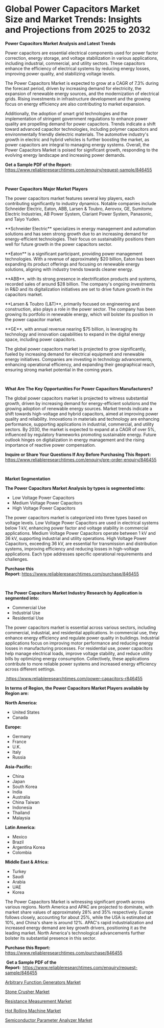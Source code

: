 <p><h1>Global Power Capacitors Market Size and Market Trends: Insights and Projections from 2025 to 2032</h1></p><p><strong>Power Capacitors Market Analysis and Latest Trends</strong></p>
<p><p>Power capacitors are essential electrical components used for power factor correction, energy storage, and voltage stabilization in various applications, including industrial, commercial, and utility sectors. These capacitors enhance the efficiency of electrical systems by reducing energy losses, improving power quality, and stabilizing voltage levels.</p><p>The Power Capacitors Market is expected to grow at a CAGR of 7.3% during the forecast period, driven by increasing demand for electricity, the expansion of renewable energy sources, and the modernization of electrical grids. Rising investments in infrastructure development and the growing focus on energy efficiency are also contributing to market expansion. </p><p>Additionally, the adoption of smart grid technologies and the implementation of stringent government regulations to enhance power quality are propelling demand for power capacitors. Trends indicate a shift toward advanced capacitor technologies, including polymer capacitors and environmentally friendly dielectric materials. The automotive industry's growth in electric and hybrid vehicles is further boosting the market, as power capacitors are integral to managing energy systems. Overall, the Power Capacitors Market is poised for significant growth, responding to the evolving energy landscape and increasing power demands.</p></p>
<p><strong>Get a Sample PDF of the Report:&nbsp;</strong> <a href="https://www.reliableresearchtimes.com/enquiry/request-sample/846455?utm_campaign=3060&utm_medium=2&utm_source=Github&utm_content=ia&utm_term=10042025&utm_id=power-capacitors">https://www.reliableresearchtimes.com/enquiry/request-sample/846455</a></p>
<p>&nbsp;</p>
<p><strong>Power Capacitors Major Market Players</strong></p>
<p><p>The power capacitors market features several key players, each contributing significantly to industry dynamics. Notable companies include Schneider Electric, Eaton, ABB, Larsen & Toubro, Aerovox, GE, Sumitomo Electric Industries, AB Power System, Clariant Power System, Panasonic, and Taiyo Yuden.</p><p>**Schneider Electric** specializes in energy management and automation solutions and has seen strong growth due to an increasing demand for energy-efficient technologies. Their focus on sustainability positions them well for future growth in the power capacitors sector.</p><p>**Eaton** is a significant participant, providing power management technologies. With a revenue of approximately $20 billion, Eaton has been expanding its product offerings and focusing on renewable energy solutions, aligning with industry trends towards cleaner energy.</p><p>**ABB**, with its strong presence in electrification products and systems, recorded sales of around $28 billion. The company's ongoing investments in R&D and its digitalization initiatives are set to drive future growth in the capacitors market.</p><p>**Larsen & Toubro (L&T)**, primarily focused on engineering and construction, also plays a role in the power sector. The company has been growing its portfolio in renewable energy, which will bolster its position in the power capacitor market.</p><p>**GE**, with annual revenue nearing $75 billion, is leveraging its technology and innovation capabilities to expand in the digital energy space, including power capacitors.</p><p>The global power capacitors market is projected to grow significantly, fueled by increasing demand for electrical equipment and renewable energy initiatives. Companies are investing in technology advancements, enhancing operational efficiency, and expanding their geographical reach, ensuring strong market potential in the coming years.</p></p>
<p>&nbsp;</p>
<p><strong>What Are The Key Opportunities For Power Capacitors Manufacturers?</strong></p>
<p><p>The global power capacitors market is projected to witness substantial growth, driven by increasing demand for energy-efficient solutions and the growing adoption of renewable energy sources. Market trends indicate a shift towards high-voltage and hybrid capacitors, aimed at improving power quality and reliability. Innovations in materials and technology are enhancing performance, supporting applications in industrial, commercial, and utility sectors. By 2030, the market is expected to expand at a CAGR of over 5%, influenced by regulatory frameworks promoting sustainable energy. Future outlook hinges on digitalization in energy management and the rising importance of reactive power compensation.</p></p>
<p><strong>Inquire or Share Your Questions If Any Before Purchasing This Report:</strong> <a href="https://www.reliableresearchtimes.com/enquiry/pre-order-enquiry/846455?utm_campaign=3060&utm_medium=2&utm_source=Github&utm_content=ia&utm_term=10042025&utm_id=power-capacitors">https://www.reliableresearchtimes.com/enquiry/pre-order-enquiry/846455</a></p>
<p>&nbsp;</p>
<p><strong>Market Segmentation</strong></p>
<p><strong>The Power Capacitors Market Analysis by types is segmented into:</strong></p>
<p><ul><li>Low Voltage Power Capacitors</li><li>Medium Voltage Power Capacitors</li><li>High Voltage Power Capacitors</li></ul></p>
<p><p>The power capacitors market is categorized into three types based on voltage levels. Low Voltage Power Capacitors are used in electrical systems below 1 kV, enhancing power factor and voltage stability in commercial applications. Medium Voltage Power Capacitors operate between 1 kV and 36 kV, supporting industrial and utility operations. High Voltage Power Capacitors, exceeding 36 kV, are essential for transmission and distribution systems, improving efficiency and reducing losses in high-voltage applications. Each type addresses specific operational requirements and challenges.</p></p>
<p><strong>Purchase this Report:&nbsp;</strong><a href="https://www.reliableresearchtimes.com/purchase/846455?utm_campaign=3060&utm_medium=2&utm_source=Github&utm_content=ia&utm_term=10042025&utm_id=power-capacitors">https://www.reliableresearchtimes.com/purchase/846455</a></p>
<p>&nbsp;</p>
<p><strong>The Power Capacitors Market Industry Research by Application is segmented into:</strong></p>
<p><ul><li>Commercial Use</li><li>Industrial Use</li><li>Residential Use</li></ul></p>
<p><p>The power capacitors market is essential across various sectors, including commercial, industrial, and residential applications. In commercial use, they enhance energy efficiency and regulate power quality in buildings. Industrial applications focus on improving motor performance and reducing energy losses in manufacturing processes. For residential use, power capacitors help manage electrical loads, improve voltage stability, and reduce utility bills by optimizing energy consumption. Collectively, these applications contribute to more reliable power systems and increased energy efficiency across different settings.</p></p>
<p><a href="https://www.reliableresearchtimes.com/power-capacitors-r846455?utm_campaign=3060&utm_medium=2&utm_source=Github&utm_content=ia&utm_term=10042025&utm_id=power-capacitors">&nbsp;https://www.reliableresearchtimes.com/power-capacitors-r846455</a></p>
<p><strong>In terms of Region, the Power Capacitors Market Players available by Region are:</strong></p>
<p>
    <p> <strong> North America: </strong>
        <ul>
            <li>United States</li>
            <li>Canada</li>
        </ul>
        </p> 
    <p> <strong> Europe: </strong>
        <ul>
            <li>Germany</li>
            <li>France</li>
            <li>U.K.</li>
            <li>Italy</li>
            <li>Russia</li>
        </ul>
        </p> 
    <p> <strong> Asia-Pacific: </strong>
        <ul>
            <li>China</li>
            <li>Japan</li>
            <li>South Korea</li>
            <li>India</li>
            <li>Australia</li>
            <li>China Taiwan</li>
            <li>Indonesia</li>
            <li>Thailand</li>
            <li>Malaysia</li>
        </ul>
        </p> 
    <p> <strong> Latin America: </strong>
        <ul>
            <li>Mexico</li>
            <li>Brazil</li>
            <li>Argentina Korea</li>
            <li>Colombia</li>
        </ul>
        </p> 
    <p> <strong> Middle East & Africa: </strong>
        <ul>
            <li>Turkey</li>
            <li>Saudi</li>
            <li>Arabia</li>
            <li>UAE</li>
            <li>Korea</li>
        </ul>
    </p>
    </p>
<p><p>The Power Capacitors Market is witnessing significant growth across various regions. North America and APAC are projected to dominate, with market share values of approximately 28% and 35% respectively. Europe follows closely, accounting for about 25%, while the USA is estimated at 10%, and China's share is around 12%. APAC's rapid industrialization and increased energy demand are key growth drivers, positioning it as the leading market. North America's technological advancements further bolster its substantial presence in this sector.</p></p>
<p><strong>Purchase this Report: </strong><a href="https://www.reliableresearchtimes.com/purchase/846455?utm_campaign=3060&utm_medium=2&utm_source=Github&utm_content=ia&utm_term=10042025&utm_id=power-capacitors">https://www.reliableresearchtimes.com/purchase/846455</a></p>
<p>&nbsp;<strong>Get a Sample PDF of the Report:&nbsp;&nbsp;</strong><a href="https://www.reliableresearchtimes.com/enquiry/request-sample/846455?utm_campaign=3060&utm_medium=2&utm_source=Github&utm_content=ia&utm_term=10042025&utm_id=power-capacitors">https://www.reliableresearchtimes.com/enquiry/request-sample/846455</a></p>
<p><strong></strong></p>
<p><p><a href="https://github.com/guyerkanakwu/Market-Research-Report-List-1/blob/main/arbitrary-function-generators-market.md?utm_campaign=3060&utm_medium=2&utm_source=Github&utm_content=ia&utm_term=10042025&utm_id=power-capacitors">Arbitrary Function Generators Market</a></p><p><a href="https://github.com/latilsmickl8/Market-Research-Report-List-1/blob/main/stone-crusher-market.md?utm_campaign=3060&utm_medium=2&utm_source=Github&utm_content=ia&utm_term=10042025&utm_id=power-capacitors">Stone Crusher Market</a></p><p><a href="https://github.com/bhuraoutenc8/Market-Research-Report-List-1/blob/main/resistance-measurement-market.md?utm_campaign=3060&utm_medium=2&utm_source=Github&utm_content=ia&utm_term=10042025&utm_id=power-capacitors">Resistance Measurement Market</a></p><p><a href="https://github.com/totrisammir/Market-Research-Report-List-1/blob/main/hot-rolling-machine-market.md?utm_campaign=3060&utm_medium=2&utm_source=Github&utm_content=ia&utm_term=10042025&utm_id=power-capacitors">Hot Rolling Machine Market</a></p><p><a href="https://github.com/tandepinho3p/Market-Research-Report-List-1/blob/main/semiconductor-parameter-analyzer-market.md?utm_campaign=3060&utm_medium=2&utm_source=Github&utm_content=ia&utm_term=10042025&utm_id=power-capacitors">Semiconductor Parameter Analyzer Market</a></p></p>